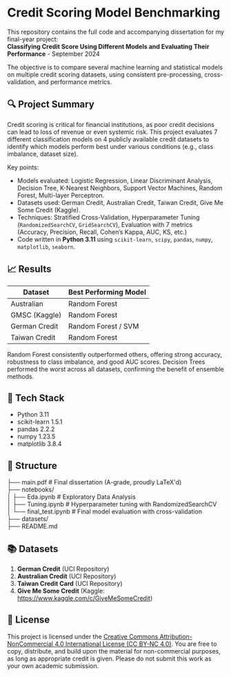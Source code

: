 # Credit Scoring Model Benchmarking

This repository contains the full code and accompanying dissertation for my final-year project:  
**Classifying Credit Score Using Different Models and Evaluating Their Performance** - September 2024

The objective is to compare several machine learning and statistical models on multiple credit scoring datasets, using consistent pre-processing, cross-validation, and performance metrics.

## 🔍 Project Summary

Credit scoring is critical for financial institutions, as poor credit decisions can lead to loss of revenue or even systemic risk. This project evaluates 7 different classification models on 4 publicly available credit datasets to identify which models perform best under various conditions (e.g., class imbalance, dataset size).

Key points:
- Models evaluated: Logistic Regression, Linear Discriminant Analysis, Decision Tree, K-Nearest Neighbors, Support Vector Machines, Random Forest, Multi-layer Perceptron.
- Datasets used: German Credit, Australian Credit, Taiwan Credit, Give Me Some Credit (Kaggle).
- Techniques: Stratified Cross-Validation, Hyperparameter Tuning (`RandomizedSearchCV`, `GridSearchCV`), Evaluation with 7 metrics (Accuracy, Precision, Recall, Cohen’s Kappa, AUC, KS, etc.)
- Code written in **Python 3.11** using `scikit-learn`, `scipy`, `pandas`, `numpy`, `matplotlib`, `seaborn`.

## 📈 Results

| Dataset         | Best Performing Model |
|----------------|------------------------|
| Australian      | Random Forest          |
| GMSC (Kaggle)   | Random Forest          |
| German Credit   | Random Forest / SVM    |
| Taiwan Credit   | Random Forest          |

Random Forest consistently outperformed others, offering strong accuracy, robustness to class imbalance, and good AUC scores. Decision Trees performed the worst across all datasets, confirming the benefit of ensemble methods.

## 🧠 Tech Stack

- Python 3.11
- scikit-learn 1.5.1
- pandas 2.2.2
- numpy 1.23.5
- matplotlib 3.8.4

## 📁 Structure
├── main.pdf                   # Final dissertation (A-grade, proudly LaTeX'd)  
├── notebooks/  
│   ├── Eda.ipynb           # Exploratory Data Analysis  
│   ├── Tuning.ipynb        # Hyperparameter tuning with RandomizedSearchCV  
│   └── final_test.ipynb    # Final model evaluation with cross-validation  
├── datasets/                  
├── README.md

## 📚 Datasets

1. **German Credit** (UCI Repository)
2. **Australian Credit** (UCI Repository)
3. **Taiwan Credit Card** (UCI Repository)
4. **Give Me Some Credit** (Kaggle: https://www.kaggle.com/c/GiveMeSomeCredit)

## 📄 License

This project is licensed under the [Creative Commons Attribution-NonCommercial 4.0 International License (CC BY-NC 4.0)](https://creativecommons.org/licenses/by-nc/4.0/).
You are free to copy, distribute, and build upon the material for non-commercial purposes, as long as appropriate credit is given. Please do not submit this work as your own academic submission.
